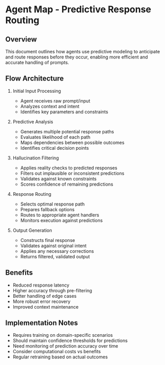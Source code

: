 # Agent Map - Predictive Response Routing

## Overview
This document outlines how agents use predictive modeling to anticipate and route responses before they occur, enabling more efficient and accurate handling of prompts.

## Flow Architecture

1. Initial Input Processing
   - Agent receives raw prompt/input
   - Analyzes context and intent
   - Identifies key parameters and constraints

2. Predictive Analysis
   - Generates multiple potential response paths
   - Evaluates likelihood of each path
   - Maps dependencies between possible outcomes
   - Identifies critical decision points

3. Hallucination Filtering
   - Applies reality checks to predicted responses
   - Filters out implausible or inconsistent predictions
   - Validates against known constraints
   - Scores confidence of remaining predictions

4. Response Routing
   - Selects optimal response path
   - Prepares fallback options
   - Routes to appropriate agent handlers
   - Monitors execution against predictions

5. Output Generation
   - Constructs final response
   - Validates against original intent
   - Applies any necessary corrections
   - Returns filtered, validated output

## Benefits
- Reduced response latency
- Higher accuracy through pre-filtering
- Better handling of edge cases
- More robust error recovery
- Improved context maintenance

## Implementation Notes
- Requires training on domain-specific scenarios
- Should maintain confidence thresholds for predictions
- Need monitoring of prediction accuracy over time
- Consider computational costs vs benefits
- Regular retraining based on actual outcomes
